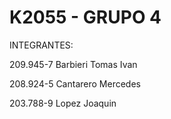 # K2055 - GRUPO 4

INTEGRANTES:

209.945-7  Barbieri  Tomas Ivan

208.924-5  Cantarero  Mercedes

203.788-9  Lopez  Joaquin
